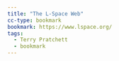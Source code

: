 ```yaml
---
title: "The L-Space Web"
cc-type: bookmark
bookmark: https://www.lspace.org/
tags:
  - Terry Pratchett
  - bookmark
---
```

